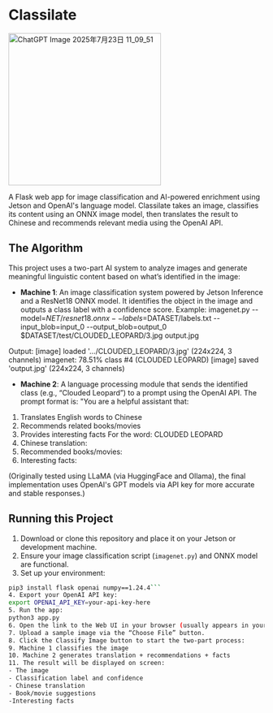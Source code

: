 # Classilate

<img width="300" height="300" alt="ChatGPT Image 2025年7月23日 11_09_51" src="https://github.com/user-attachments/assets/a6dde061-6e3c-4976-ab1f-0375d5053647" />

A Flask web app for image classification and AI-powered enrichment using Jetson and OpenAI's language model. Classilate takes an image, classifies its content using an ONNX image model, then translates the result to Chinese and recommends relevant media using the OpenAI API.

## The Algorithm

This project uses a two-part AI system to analyze images and generate meaningful linguistic content based on what’s identified in the image:

- **Machine 1**: An image classification system powered by Jetson Inference and a ResNet18 ONNX model. It identifies the object in the image and outputs a class label with a confidence score. Example:
imagenet.py
--model=$NET/resnet18.onnx
--labels=$DATASET/labels.txt
--input_blob=input_0
--output_blob=output_0
$DATASET/test/CLOUDED_LEOPARD/3.jpg output.jpg

Output:
[image] loaded '.../CLOUDED_LEOPARD/3.jpg' (224x224, 3 channels)
imagenet: 78.51% class #4 (CLOUDED LEOPARD)
[image] saved 'output.jpg' (224x224, 3 channels)

- **Machine 2**: A language processing module that sends the identified class (e.g., “Clouded Leopard”) to a prompt using the OpenAI API. The prompt format is:
"You are a helpful assistant that:
1. Translates English words to Chinese
2. Recommends related books/movies
3. Provides interesting facts
For the word: CLOUDED LEOPARD
1. Chinese translation:
2. Recommended books/movies:
3. Interesting facts:

(Originally tested using LLaMA (via HuggingFace and Ollama), the final implementation uses OpenAI's GPT models via API key for more accurate and stable responses.)

## Running this Project

1. Download or clone this repository and place it on your Jetson or development machine.
2. Ensure your image classification script (`imagenet.py`) and ONNX model are functional.
3. Set up your environment:
 ```bash
 pip3 install flask openai numpy==1.24.4```
4. Export your OpenAI API key:
export OPENAI_API_KEY=your-api-key-here
5. Run the app:
python3 app.py
6. Open the link to the Web UI in your browser (usually appears in your terminal or bottom corner).
7. Upload a sample image via the “Choose File” button.
8. Click the Classify Image button to start the two-part process:
9. Machine 1 classifies the image
10. Machine 2 generates translation + recommendations + facts
11. The result will be displayed on screen:
- The image
- Classification label and confidence
- Chinese translation
- Book/movie suggestions
 -Interesting facts
